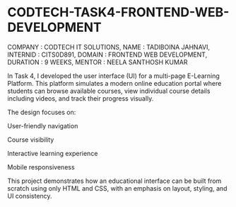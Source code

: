 # CODTECH-TASK4-FRONTEND-WEB-DEVELOPMENT

COMPANY : CODTECH IT SOLUTIONS, NAME : TADIBOINA JAHNAVI, INTERNID : CITS0D891, DOMAIN : FRONTEND WEB DEVELOPMENT, DURATION : 9 WEEKS, MENTOR : NEELA SANTHOSH KUMAR

In Task 4, I developed the user interface (UI) for a multi-page E-Learning Platform. This platform simulates a modern online education portal where students can browse available courses, view individual course details including videos, and track their progress visually.

The design focuses on:

User-friendly navigation

Course visibility

Interactive learning experience

Mobile responsiveness

This project demonstrates how an educational interface can be built from scratch using only HTML and CSS, with an emphasis on layout, styling, and UI consistency.

